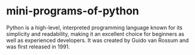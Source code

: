 # mini-programs-of-python
Python is a high-level, interpreted programming language known for its simplicity and readability, making it an excellent choice for beginners as well as experienced developers. It was created by Guido van Rossum and was first released in 1991. 
